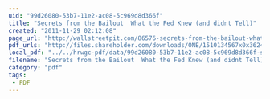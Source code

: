 ```yaml
---
uid: "99d26080-53b7-11e2-ac08-5c969d8d366f"
title: "Secrets from the Bailout  What the Fed Knew (and didnt Tell)"
created: "2011-11-29 02:12:08"
page_url: "http://wallstreetpit.com/86576-secrets-from-the-bailout-what-the-fed-knew-and-didnt-tell"
pdf_urls: "http://files.shareholder.com/downloads/ONE/1510134567x0x362440/1ce6e503-25c6-4b7b-8c2e-8cb1df167411/2009AR_Letter_to_shareholders.pdf"
local_pdf: "../../hrwgc-pdf/data/99d26080-53b7-11e2-ac08-5c969d8d366f-secrets-from-the-bailout-what-the-fed-knew-and-didnt-tell.pdf"
filename: "Secrets from the Bailout  What the Fed Knew (and didnt Tell).html"
category: "pdf"
tags: 
 - PDF
---
```

